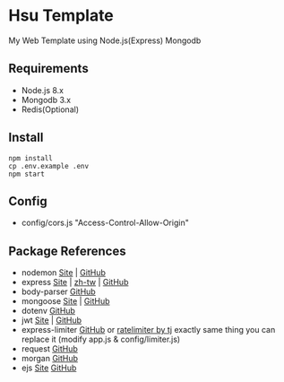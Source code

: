 # Hsu Template

My Web Template using Node.js(Express) Mongodb

## Requirements

- Node.js 8.x
- Mongodb 3.x
- Redis(Optional)

## Install

```
npm install
cp .env.example .env
npm start
```

## Config

- config/cors.js "Access-Control-Allow-Origin"

## Package References
- nodemon [Site](https://nodemon.io/) | [GitHub](https://github.com/remy/nodemon)
- express [Site](http://expressjs.com/) | [zh-tw](http://expressjs.com/zh-tw/) | [GitHub](https://github.com/expressjs/express)
- body-parser [GitHub](https://github.com/expressjs/body-parser)
- mongoose [Site](http://mongoosejs.com/) | [GitHub](https://github.com/Automattic/mongoose)
- dotenv [GitHub](https://github.com/motdotla/dotenv)
- jwt [Site](https://jwt.io/) | [GitHub](https://github.com/auth0/node-jsonwebtoken)
- express-limiter [GitHub](https://github.com/ded/express-limiter) or [ratelimiter by tj](https://github.com/tj/node-ratelimiter) exactly same thing you can replace it (modify app.js & config/limiter.js)
- request [GitHub](https://github.com/request/request)
- morgan [GitHub](https://github.com/expressjs/morgan)
- ejs [Site](http://ejs.co/) [GitHub](https://github.com/mde/ejs)
